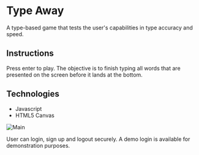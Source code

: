 # Type Away

A type-based game that tests the user's capabilities in type accuracy and speed.

## Instructions
Press enter to play. The objective is to finish typing all words that are presented on the screen before it lands at the bottom.

## Technologies
* Javascript
* HTML5 Canvas

![Main](demo/type-away-gif.gif)

User can login, sign up and logout securely. A demo login is available for demonstration purposes. 
